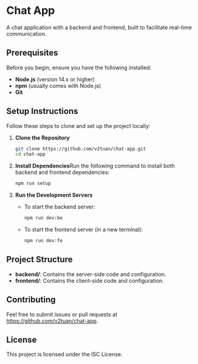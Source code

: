 # Chat App

A chat application with a backend and frontend, built to facilitate real-time communication.

## Prerequisites

Before you begin, ensure you have the following installed:

- **Node.js** (version 14.x or higher)
- **npm** (usually comes with Node.js)
- **Git**

## Setup Instructions

Follow these steps to clone and set up the project locally:

1. **Clone the Repository**

   ```bash
   git clone https://github.com/v2tuan/chat-app.git
   cd chat-app
   ```

2. **Install Dependencies**Run the following command to install both backend and frontend dependencies:

   ```bash
   npm run setup
   ```

3. **Run the Development Servers**

   - To start the backend server:

     ```bash
     npm run dev:be
     ```

   - To start the frontend server (in a new terminal):

     ```bash
     npm run dev:fe
     ```

## Project Structure

- **backend/**: Contains the server-side code and configuration.
- **frontend/**: Contains the client-side code and configuration.

## Contributing

Feel free to submit issues or pull requests at https://github.com/v2tuan/chat-app.

## License

This project is licensed under the ISC License.
